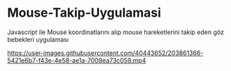 # Mouse-Takip-Uygulamasi
Javascript ile Mouse koordinatlarını alıp mouse hareketlerini takip eden göz bebekleri uygulaması



https://user-images.githubusercontent.com/40443652/203861366-5421e6b7-f43e-4e58-ae1a-7008ea73c059.mp4

